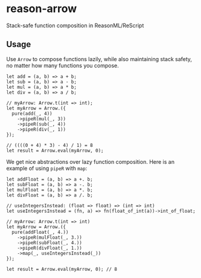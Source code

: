 # reason-arrow
Stack-safe function composition in ReasonML/ReScript

## Usage

Use `Arrow` to compose functions lazily, while also maintaining stack safety, no matter how many functions you compose.

```reason
let add = (a, b) => a + b;
let sub = (a, b) => a - b;
let mul = (a, b) => a * b;
let div = (a, b) => a / b;

// myArrow: Arrow.t(int => int);
let myArrow = Arrow.({
  pure(add(_, 4))
    ->pipeR(mul(_, 3))
    ->pipeR(sub(_, 4))
    ->pipeR(div(_, 1))
});

// ((((0 + 4) * 3) - 4) / 1) = 8
let result = Arrow.eval(myArrow, 0);
```

We get nice abstractions over lazy function composition. Here is an example of using `pipeR` with `map`:

```reason
let addFloat = (a, b) => a +. b;
let subFloat = (a, b) => a -. b;
let mulFloat = (a, b) => a *. b;
let divFloat = (a, b) => a /. b;

// useIntegersInstead: (float => float) => (int => int)
let useIntegersInstead = (fn, a) => fn(float_of_int(a))->int_of_float;

// myArrow: Arrow.t(int => int)
let myArrow = Arrow.({
  pure(addFloat(_, 4.))
    ->pipeR(mulFloat(_, 3.))
    ->pipeR(subFloat(_, 4.))
    ->pipeR(divFloat(_, 1.))
    ->map(_, useIntegersInstead(_))
});

let result = Arrow.eval(myArrow, 0); // 8
```

